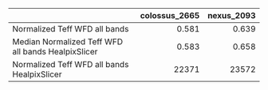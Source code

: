 |                                                    |   colossus_2665 |   nexus_2093 |
|:---------------------------------------------------|----------------:|-------------:|
| Normalized Teff WFD all bands                      |           0.581 |        0.639 |
| Median Normalized Teff WFD all bands HealpixSlicer |           0.583 |        0.658 |
| Normalized Teff WFD all bands HealpixSlicer        |       22371     |    23572     |
